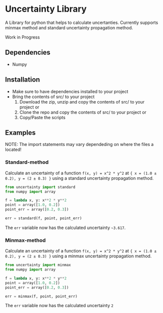 # Uncertainty Library

A Library for python that helps to calculate uncertanties. 
Currently supports minmax method and standard uncertainty propagation method.

Work in Progress

## Dependencies
- Numpy

## Installation
- Make sure to have dependencies installed to your project
- Bring the contents of src/ to your project
	1. Download the zip, unzip and copy the contents of src/ to your project or
	2. Clone the repo and copy the contents of src/ to your project or
	3. Copy/Paste the scripts

## Examples
NOTE: The import statements may vary dependeding on where the files a located!

### Standard-method
Calculate an uncertainty of a function `f(x, y) = x^2 * y^2` at `{ x = (1.0 ± 0.2), y = (2 ± 0.3) }` using a standard uncertainty propagation method.

```python
from uncertainty import standard
from numpy import array

f = lambda x, y: x**2 * y**2
point = array([1.0, 0.2])
point_err = array([0.2, 0.3])

err = standard(f, point, point_err)
```

The `err` variable now has the calculated uncertainty `~3.617`.

### Minmax-method
Calculate an uncertainty of a function `f(x, y) = x^2 * y^2` at `{ x = (1.0 ± 0.2), y = (2 ± 0.3) }` using a minmax uncertainty propagation method. 

```python
from uncertainty import minmax
from numpy import array

f = lambda x, y: x**2 * y**2
point = array([1.0, 0.2])
point_err = array([0.2, 0.3])

err = minmax(f, point, point_err)
```

The `err` variable now has the calculated uncertainty `2`
